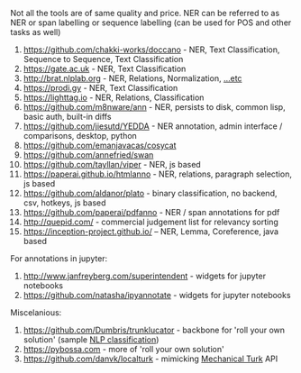 Not all the tools are of same quality and price.
NER can be referred to as NER or span labelling or sequence labelling (can be used for POS and other tasks as well)

1. https://github.com/chakki-works/doccano - NER, Text Classification, Sequence to Sequence, Text Classification
1. https://gate.ac.uk - NER, Text Classification
1. http://brat.nlplab.org - NER, Relations, Normalization, […etc](http://brat.nlplab.org/examples.html#annotation-examples)
1. https://prodi.gy - NER, Text Classification
1. https://lighttag.io - NER, Relations, Classification
1. https://github.com/m8nware/ann - NER, persists to disk, common lisp, basic auth, built-in diffs
1. https://github.com/jiesutd/YEDDA - NER annotation, admin interface / comparisons, desktop, python
1. https://github.com/emanjavacas/cosycat
1. https://github.com/annefried/swan
1. https://github.com/tayllan/viper - NER, js based
1. https://paperai.github.io/htmlanno - NER, relations, paragraph selection, js based
1. https://github.com/aldanor/plato - binary classification, no backend, csv, hotkeys, js based
1. https://github.com/paperai/pdfanno - NER / span annotations for pdf 
1. http://quepid.com/ - commercial judgement list for relevancy sorting
1. https://inception-project.github.io/ – NER, Lemma, Coreference, java based

For annotations in jupyter:
1. http://www.janfreyberg.com/superintendent - widgets for jupyter notebooks
1. https://github.com/natasha/ipyannotate - widgets for jupyter notebooks

Miscelanious:
1. https://github.com/Dumbris/trunklucator - backbone for 'roll your own solution' (sample [NLP classification](https://github.com/Dumbris/trunklucator/tree/master/examples/active_learning))
1. https://pybossa.com - more of 'roll your own solution'
1. https://github.com/danvk/localturk - mimicking [Mechanical Turk](https://www.mturk.com/) API

